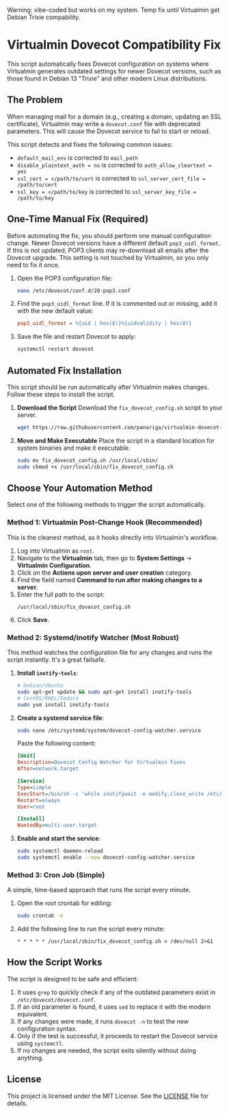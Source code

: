 
Warning: vibe-coded but works on my system.
Temp fix until Virtualmin get Debian Trixie compability.

# Virtualmin Dovecot Compatibility Fix

This script automatically fixes Dovecot configuration on systems where Virtualmin generates outdated settings for newer Dovecot versions, such as those found in Debian 13 "Trixie" and other modern Linux distributions.

## The Problem

When managing mail for a domain (e.g., creating a domain, updating an SSL certificate), Virtualmin may write a `dovecot.conf` file with deprecated parameters. This will cause the Dovecot service to fail to start or reload.

This script detects and fixes the following common issues:
- `default_mail_env` is corrected to `mail_path`
- `disable_plaintext_auth = no` is corrected to `auth_allow_cleartext = yes`
- `ssl_cert = </path/to/cert` is corrected to `ssl_server_cert_file = /path/to/cert`
- `ssl_key = </path/to/key` is corrected to `ssl_server_key_file = /path/to/key`

## One-Time Manual Fix (Required)

Before automating the fix, you should perform one manual configuration change. Newer Dovecot versions have a different default `pop3_uidl_format`. If this is not updated, POP3 clients may re-download all emails after the Dovecot upgrade. This setting is not touched by Virtualmin, so you only need to fix it once.

1.  Open the POP3 configuration file:
    ```sh
    nano /etc/dovecot/conf.d/20-pop3.conf
    ```

2.  Find the `pop3_uidl_format` line. If it is commented out or missing, add it with the new default value:
    ```ini
    pop3_uidl_format = %{uid | hex(8)}%{uidvalidity | hex(8)}
    ```

3.  Save the file and restart Dovecot to apply:
    ```sh
    systemctl restart dovecot
    ```

## Automated Fix Installation

This script should be run automatically after Virtualmin makes changes. Follow these steps to install the script.

1.  **Download the Script**
    Download the `fix_dovecot_config.sh` script to your server.
    ```sh
    wget https://raw.githubusercontent.com/panariga/virtualmin-dovecot-trixie-fix/main/fix_dovecot_config.sh
    ```

2.  **Move and Make Executable**
    Place the script in a standard location for system binaries and make it executable.
    ```sh
    sudo mv fix_dovecot_config.sh /usr/local/sbin/
    sudo chmod +x /usr/local/sbin/fix_dovecot_config.sh
    ```

## Choose Your Automation Method

Select one of the following methods to trigger the script automatically.

### Method 1: Virtualmin Post-Change Hook (Recommended)

This is the cleanest method, as it hooks directly into Virtualmin's workflow.

1.  Log into Virtualmin as `root`.
2.  Navigate to the **Virtualmin** tab, then go to **System Settings** -> **Virtualmin Configuration**.
3.  Click on the **Actions upon server and user creation** category.
4.  Find the field named **Command to run after making changes to a server**.
5.  Enter the full path to the script:
    ```
    /usr/local/sbin/fix_dovecot_config.sh
    ```
6.  Click **Save**.

### Method 2: Systemd/inotify Watcher (Most Robust)

This method watches the configuration file for any changes and runs the script instantly. It's a great failsafe.

1.  **Install `inotify-tools`**:
    ```sh
    # Debian/Ubuntu
    sudo apt-get update && sudo apt-get install inotify-tools
    # CentOS/RHEL/Fedora
    sudo yum install inotify-tools
    ```

2.  **Create a systemd service file**:
    ```sh
    sudo nano /etc/systemd/system/dovecot-config-watcher.service
    ```
    Paste the following content:
    ```ini
    [Unit]
    Description=Dovecot Config Watcher for Virtualmin Fixes
    After=network.target

    [Service]
    Type=simple
    ExecStart=/bin/sh -c 'while inotifywait -e modify,close_write /etc/dovecot/dovecot.conf; do /usr/local/sbin/fix_dovecot_config.sh; done'
    Restart=always
    User=root

    [Install]
    WantedBy=multi-user.target
    ```

3.  **Enable and start the service**:
    ```sh
    sudo systemctl daemon-reload
    sudo systemctl enable --now dovecot-config-watcher.service
    ```

### Method 3: Cron Job (Simple)

A simple, time-based approach that runs the script every minute.

1.  Open the root crontab for editing:
    ```sh
    sudo crontab -e
    ```
2.  Add the following line to run the script every minute:
    ```crontab
    * * * * * /usr/local/sbin/fix_dovecot_config.sh > /dev/null 2>&1
    ```

## How the Script Works

The script is designed to be safe and efficient:
1.  It uses `grep` to quickly check if any of the outdated parameters exist in `/etc/dovecot/dovecot.conf`.
2.  If an old parameter is found, it uses `sed` to replace it with the modern equivalent.
3.  If any changes were made, it runs `dovecot -n` to test the new configuration syntax.
4.  Only if the test is successful, it proceeds to restart the Dovecot service using `systemctl`.
5.  If no changes are needed, the script exits silently without doing anything.

## License

This project is licensed under the MIT License. See the [LICENSE](LICENSE) file for details.
